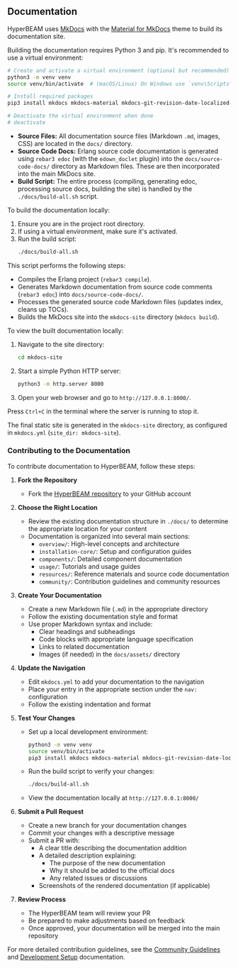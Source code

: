 
## Documentation

HyperBEAM uses [MkDocs](https://www.mkdocs.org/) with the [Material for MkDocs](https://squidfunk.github.io/mkdocs-material/) theme to build its documentation site.

Building the documentation requires Python 3 and pip. It's recommended to use a virtual environment:

```bash
# Create and activate a virtual environment (optional but recommended)
python3 -m venv venv
source venv/bin/activate  # (macOS/Linux) On Windows use `venv\Scripts\activate`

# Install required packages
pip3 install mkdocs mkdocs-material mkdocs-git-revision-date-localized-plugin

# Deactivate the virtual environment when done
# deactivate
```

- **Source Files:** All documentation source files (Markdown `.md`, images, CSS) are located in the `docs/` directory.
- **Source Code Docs:** Erlang source code documentation is generated using `rebar3 edoc` (with the `edown_doclet` plugin) into the `docs/source-code-docs/` directory as Markdown files. These are then incorporated into the main MkDocs site.
- **Build Script:** The entire process (compiling, generating edoc, processing source docs, building the site) is handled by the `./docs/build-all.sh` script.

To build the documentation locally:

1.  Ensure you are in the project root directory.
2.  If using a virtual environment, make sure it's activated.
3.  Run the build script:
    ```bash
    ./docs/build-all.sh
    ```

This script performs the following steps:
- Compiles the Erlang project (`rebar3 compile`).
- Generates Markdown documentation from source code comments (`rebar3 edoc`) into `docs/source-code-docs/`.
- Processes the generated source code Markdown files (updates index, cleans up TOCs).
- Builds the MkDocs site into the `mkdocs-site` directory (`mkdocs build`).

To view the built documentation locally:

1.  Navigate to the site directory:
    ```bash
    cd mkdocs-site
    ```
2.  Start a simple Python HTTP server:
    ```bash
    python3 -m http.server 8000
    ```
3.  Open your web browser and go to `http://127.0.0.1:8000/`.

Press `Ctrl+C` in the terminal where the server is running to stop it.

The final static site is generated in the `mkdocs-site` directory, as configured in `mkdocs.yml` (`site_dir: mkdocs-site`).

### Contributing to the Documentation

To contribute documentation to HyperBEAM, follow these steps:

1. **Fork the Repository**
   - Fork the [HyperBEAM repository](https://github.com/permaweb/HyperBEAM) to your GitHub account

2. **Choose the Right Location**
   - Review the existing documentation structure in `./docs/` to determine the appropriate location for your content
   - Documentation is organized into several main sections:
     - `overview/`: High-level concepts and architecture
     - `installation-core/`: Setup and configuration guides
     - `components/`: Detailed component documentation
     - `usage/`: Tutorials and usage guides
     - `resources/`: Reference materials and source code documentation
     - `community/`: Contribution guidelines and community resources

3. **Create Your Documentation**
   - Create a new Markdown file (`.md`) in the appropriate directory
   - Follow the existing documentation style and format
   - Use proper Markdown syntax and include:
     - Clear headings and subheadings
     - Code blocks with appropriate language specification
     - Links to related documentation
     - Images (if needed) in the `docs/assets/` directory

4. **Update the Navigation**
   - Edit `mkdocs.yml` to add your documentation to the navigation
   - Place your entry in the appropriate section under the `nav:` configuration
   - Follow the existing indentation and format

5. **Test Your Changes**
   - Set up a local development environment:
     ```bash
     python3 -m venv venv
     source venv/bin/activate
     pip3 install mkdocs mkdocs-material mkdocs-git-revision-date-localized-plugin
     ```
   - Run the build script to verify your changes:
     ```bash
     ./docs/build-all.sh
     ```
   - View the documentation locally at `http://127.0.0.1:8000/`

6. **Submit a Pull Request**
   - Create a new branch for your documentation changes
   - Commit your changes with a descriptive message
   - Submit a PR with:
     - A clear title describing the documentation addition
     - A detailed description explaining:
       - The purpose of the new documentation
       - Why it should be added to the official docs
       - Any related issues or discussions
     - Screenshots of the rendered documentation (if applicable)

7. **Review Process**
   - The HyperBEAM team will review your PR
   - Be prepared to make adjustments based on feedback
   - Once approved, your documentation will be merged into the main repository

For more detailed contribution guidelines, see the [Community Guidelines](./docs/misc/community/guidelines.md) and [Development Setup](./docs/misc/community/setup.md) documentation.
